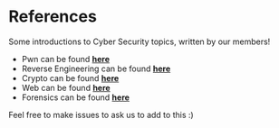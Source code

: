 # References

Some introductions to Cyber Security topics, written by our members!

* Pwn can be found **[here](https://github.com/TheWinRaRs/References/tree/master/Pwn)**
* Reverse Engineering can be found **[here](Reverse%20Engineering/README.md)**
* Crypto can be found **[here](https://github.com/TheWinRaRs/References/tree/master/Crypto)**
* Web can be found **[here](https://github.com/TheWinRaRs/References/tree/master/Web)** 
* Forensics can be found **[here](https://github.com/TheWinRaRs/References/tree/master/Forensics)**

Feel free to make issues to ask us to add to this :)
